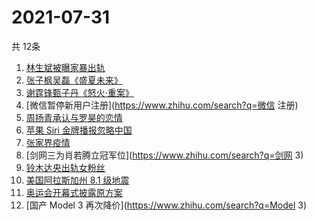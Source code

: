 # 2021-07-31
  共 12条

  <!-- BEGIN -->
  <!-- 最后更新时间:Sat Jul 31 2021 05:08:53 GMT+0000 (Coordinated Universal Time) -->
  1. [林生斌被曝家暴出轨](https://www.zhihu.com/search?q=林生斌)
1. [张子枫吴磊《盛夏未来》](https://www.zhihu.com/search?q=盛夏未来)
1. [谢霆锋甄子丹《怒火·重案》](https://www.zhihu.com/search?q=怒火重案)
1. [微信暂停新用户注册](https://www.zhihu.com/search?q=微信 注册)
1. [周扬青承认与罗昊的恋情](https://www.zhihu.com/search?q=周扬青)
1. [苹果 Siri 金牌播报忽略中国](https://www.zhihu.com/search?q=Siri)
1. [张家界疫情](https://www.zhihu.com/search?q=张家界)
1. [剑网三为肖若腾立冠军位](https://www.zhihu.com/search?q=剑网 3)
1. [铃木达央出轨女粉丝](https://www.zhihu.com/search?q=铃木达央)
1. [美国阿拉斯加州 8.1 级地震](https://www.zhihu.com/search?q=美国地震)
1. [奥运会开幕式披露原方案](https://www.zhihu.com/search?q=任天堂)
1. [国产 Model 3 再次降价](https://www.zhihu.com/search?q=Model 3)
  <!-- END -->
  